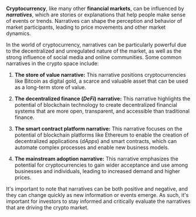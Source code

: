 **Cryptocurrency**, like many other **financial markets**, can be influenced by **_narratives_**, which are stories or explanations that help people make sense of events or trends. Narratives can shape the perception and behavior of market participants, leading to price movements and other market dynamics.

In the world of cryptocurrency, narratives can be particularly powerful due to the decentralized and unregulated nature of the market, as well as the strong influence of social media and online communities. Some common narratives in the crypto space include:

1. **The store of value narrative:** This narrative positions cryptocurrencies like Bitcoin as digital gold, a scarce and valuable asset that can be used as a long-term store of value.

2. **The decentralized finance (_DeFi_) narrative:** This narrative highlights the potential of blockchain technology to create decentralized financial systems that are more open, transparent, and accessible than traditional finance.

3. **The smart contract platform narrative:** This narrative focuses on the potential of blockchain platforms like Ethereum to enable the creation of decentralized applications (_dApps_) and smart contracts, which can automate complex processes and enable new business models.

4. **The mainstream adoption narrative:** This narrative emphasizes the potential for cryptocurrencies to gain wider acceptance and use among businesses and individuals, leading to increased demand and higher prices.

It's important to note that narratives can be both positive and negative, and they can change quickly as new information or events emerge. As such, it's important for investors to stay informed and critically evaluate the narratives that are driving the crypto market.
